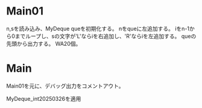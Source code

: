 # Main01
n,sを読み込み、MyDeque queを初期化する。
	nをqueに左追加する。
	iをn-1から0までループし、sの文字が'L'ならiを右追加し、'R'ならiを左追加する。
	queの先頭から出力する。
WA20個。

# Main
Main01を元に、デバッグ出力をコメントアウト。

MyDeque_int20250326を適用
